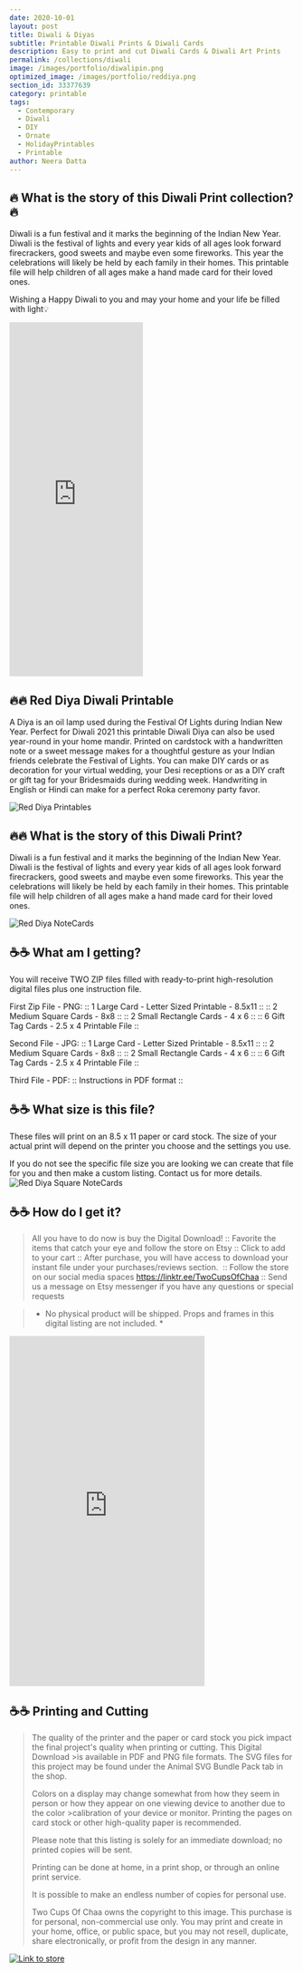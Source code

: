 ```yaml
---
date: 2020-10-01 
layout: post
title: Diwali & Diyas
subtitle: Printable Diwali Prints & Diwali Cards
description: Easy to print and cut Diwali Cards & Diwali Art Prints 
permalink: /collections/diwali
image: /images/portfolio/diwalipin.png
optimized_image: /images/portfolio/reddiya.png
section_id: 33377639
category: printable
tags:
  - Contemporary
  - Diwali
  - DIY
  - Ornate
  - HolidayPrintables
  - Printable
author: Neera Datta
---
```


## 🔥 What is the story of this Diwali Print collection? 🔥
Diwali is a fun festival and it marks the beginning of the Indian New Year. Diwali is the festival of lights and every year kids of all ages look forward firecrackers, good sweets and maybe even some fireworks. This year the celebrations will likely be held by each family in their homes. This printable file will help children of all ages make a hand made card for their loved ones.

Wishing a Happy Diwali to you and may your home and your life be filled with light💡
<iframe src="https://assets.pinterest.com/ext/embed.html?id=821484788274237572" height="625" width="236" frameborder="0" scrolling="no" ></iframe>



## 🔥🔥 Red Diya Diwali Printable
A Diya is an oil lamp used during the Festival Of Lights during Indian New Year. Perfect for Diwali 2021 this printable Diwali Diya can also be used year-round in your home mandir. Printed on cardstock with a handwritten note or a sweet message makes for a thoughtful gesture as your Indian friends celebrate the Festival of Lights. You can make DIY cards or as decoration for your virtual wedding, your Desi receptions or as a DIY craft or gift tag for your Bridesmaids during wedding week. Handwriting in English or Hindi can make for a perfect Roka ceremony party favor.

![Red Diya Printables](https://i.etsystatic.com/21226651/r/il/1e2774/3442078466/il_794xN.3442078466_j28l.jpg)


## 🔥🔥 What is the story of this Diwali Print?
Diwali is a fun festival and it marks the beginning of the Indian New Year. Diwali is the festival of lights and every year kids of all ages look forward firecrackers, good sweets and maybe even some fireworks. This year the celebrations will likely be held by each family in their homes. This printable file will help children of all ages make a hand made card for their loved ones.



![Red Diya NoteCards](https://i.etsystatic.com/21226651/r/il/abfe3d/2664553963/il_794xN.2664553963_5k28.jpg)



## ☕☕ What am I getting? 

You will receive TWO ZIP files filled with ready-to-print high-resolution digital files plus one instruction file.

First Zip File - PNG:
:: 1 Large Card - Letter Sized Printable - 8.5x11 ::
:: 2 Medium Square Cards - 8x8 ::
:: 2 Small Rectangle Cards - 4 x 6 ::
:: 6 Gift Tag Cards - 2.5 x 4 Printable File ::

Second File - JPG:
:: 1 Large Card - Letter Sized Printable - 8.5x11 ::
:: 2 Medium Square Cards - 8x8 ::
:: 2 Small Rectangle Cards - 4 x 6 ::
:: 6 Gift Tag Cards - 2.5 x 4 Printable File ::

Third File - PDF:
:: Instructions in PDF format ::


## ☕☕ What size is this file? 
These files will print on an 8.5 x 11 paper or card stock. The size of your actual print will depend on the printer you choose and the settings you use.

If you do not see the specific file size you are looking we can create that file for you and then make a custom listing. Contact us for more details.
![Red Diya Square NoteCards](https://i.etsystatic.com/21226651/r/il/61c719/2616846738/il_794xN.2616846738_5wbu.jpg)


## ☕☕ How do I get it? 
>All you have to do now is buy the Digital Download!
>:: Favorite the items that catch your eye and follow the store on Etsy
>:: Click to add to your cart
>:: After purchase, you will have access to download your instant file under your purchases/reviews section. 
>:: Follow the store on our social media spaces https://linktr.ee/TwoCupsOfChaa
>:: Send us a message on Etsy messenger if you have any questions or special requests 


>* No physical product will be shipped. Props and frames in this digital listing are not included. *


<iframe src="https://assets.pinterest.com/ext/embed.html?id=821484788274716226" height="618" width="345" frameborder="0" scrolling="no" ></iframe>



## ☕☕ Printing and Cutting
>The quality of the printer and the paper or card stock you pick impact the final project's quality when printing or cutting. This Digital Download >is available in PDF and PNG file formats. The SVG files for this project may be found under the Animal SVG Bundle Pack
>tab in the shop.
>
>Colors on a display may change somewhat from how they seem in person or how they appear on one viewing device to another due to the color >calibration of your device or monitor. Printing the pages on card stock or other high-quality paper is recommended.
>
>Please note that this listing is solely for an immediate download; no printed copies will be sent.
>
>Printing can be done at home, in a print shop, or through an online print service.
>
>It is possible to make an endless number of copies for personal use. 
>
>Two Cups Of Chaa owns the copyright to this image. This purchase is for personal, non-commercial use only. You may print and create in your home, 
>office, or public space, but you may not resell, duplicate, share electronically, or profit from the design in any manner.

[![Link to store](\images\portfolio\photo\printables.png)](https://www.etsy.com/shop/TwoCupsOfChaa)